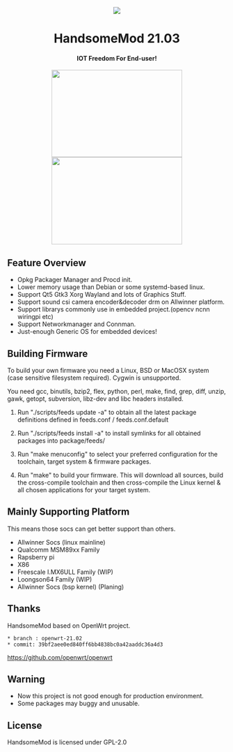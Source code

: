 <p align="center"><img src="img/logo.png" /></p>
<h1 align="center">HandsomeMod 21.03</h1>
<h4 align="center">IOT Freedom For End-user!</h4>
<p align="center"><img  height="200" width="300" src="img/wayland.png" /><img  height="200" width="300" src="img/xorg.png" /></p>

## Feature Overview

- Opkg Packager Manager and Procd init.
- Lower memory usage than Debian or some systemd-based linux.
- Support Qt5 Gtk3 Xorg Wayland and lots of Graphics Stuff.
- Support sound csi camera encoder&decoder drm on Allwinner platform.
- Support librarys commonly use in embedded project.(opencv ncnn wiringpi etc)
- Support Networkmanager and Connman. 
- Just-enough Generic OS for embedded devices!

## Building Firmware

To build your own firmware you need a Linux, BSD or MacOSX system (case
sensitive filesystem required). Cygwin is unsupported.

You need gcc, binutils, bzip2, flex, python, perl, make, find, grep, diff,
unzip, gawk, getopt, subversion, libz-dev and libc headers installed.

1. Run "./scripts/feeds update -a" to obtain all the latest package definitions
defined in feeds.conf / feeds.conf.default

2. Run "./scripts/feeds install -a" to install symlinks for all obtained
packages into package/feeds/ 

3. Run "make menuconfig" to select your preferred configuration for the
toolchain, target system & firmware packages.

4. Run "make" to build your firmware. This will download all sources, build
the cross-compile toolchain and then cross-compile the Linux kernel & all
chosen applications for your target system.

## Mainly Supporting Platform

This means those socs can get better support than others.

- Allwinner Socs (linux mainline)
- Qualcomm MSM89xx Family
- Rapsberry pi
- X86
- Freescale I.MX6ULL Family (WIP)
- Loongson64 Family (WIP)
- Allwinner Socs (bsp kernel) (Planing)

## Thanks

HandsomeMod based on OpenWrt project.

	* branch : openwrt-21.02
	* commit: 39bf2aee0ed840ff6bb4838bc0a42aaddc36a4d3

https://github.com/openwrt/openwrt

## Warning

* Now this project is not good enough for production environment.
* Some packages may buggy and unusable.


## License

HandsomeMod is licensed under GPL-2.0

